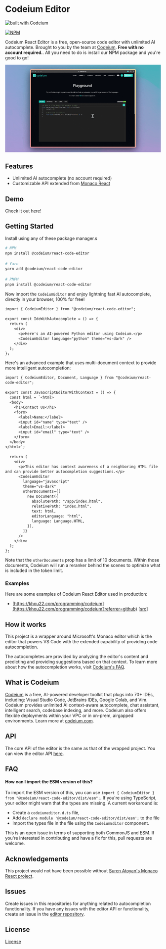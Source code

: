 # Codeium Editor

[![built with Codeium](https://codeium.com/badges/main)](https://codeium.com?referrer=github)

[![NPM](https://nodei.co/npm/@codeium/react-code-editor.png?downloads=true)](https://www.npmjs.com/package/@codeium/react-code-editor)

Codeium React Editor is a free, open-source code editor with unlimited AI autocomplete. Brought to you by the team at [Codeium](https://www.codeium.com/). **Free with no account required.**. All you need to do is install our NPM package and you're good to go!

![codeium demo](docs/codeium_playground.gif)

## Features

- Unlimited AI autocomplete (no account required)
- Customizable API extended from [Monaco React](https://github.com/suren-atoyan/monaco-react?tab=readme-ov-file#editor)

## Demo

Check it out [here](https://codeium.com/playground)!

## Getting Started

Install using any of these package manager.s

```sh
# NPM
npm install @codeium/react-code-editor

# Yarn
yarn add @codeium/react-code-editor

# PNPM
pnpm install @codeium/react-code-editor
```

Now import the `CodeiumEditor` and enjoy lightning fast AI autocomplete, directly in your browser, 100% for free!

```tsx
import { CodeiumEditor } from "@codeium/react-code-editor";

export const IdeWithAutocomplete = () => {
  return (
    <div>
      <p>Here's an AI-powered Python editor using Codeium.</p>
      <CodeiumEditor language="python" theme="vs-dark" />
    </div>
  );
};
```

Here's an advanced example that uses multi-document context to provide more intelligent autocompletion:

```tsx
import { CodeiumEditor, Document, Language } from "@codeium/react-code-editor";

export const JavaScriptEditorWithContext = () => {
  const html = `<html>
  <body>
    <h1>Contact Us</h1>
    <form>
      <label>Name:</label>
      <input id="name" type="text" />
      <label>Email:</label>
      <input id="email" type="text" />
    </form>
  </body>
</html>`;

  return (
    <div>
      <p>This editor has context awareness of a neighboring HTML file and can provide better autocompletion suggestions.</p>
      <CodeiumEditor
        language="javascript"
        theme="vs-dark"
        otherDocuments={[
          new Document({
            absolutePath: "/app/index.html",
            relativePath: "index.html",
            text: html,
            editorLanguage: "html",
            language: Language.HTML,
          }),
        ]}
      />
    </div>
  );
};
```

Note that the `otherDocuments` prop has a limit of 10 documents. Within those documents, Codeium will run a reranker behind the scenes to optimize what is included in the token limit.

### Examples

Here are some examples of Codeium React Editor used in production:

- [https://khou22.com/programming/codeium](https://khou22.com/programming/codeium?referrer=github) [[src](https://github.com/khou22/khou22.github.io/blob/b2352449d101f7f9cf8a9382f031091d7dd4cfdd/src/app/programming/codeium/page.tsx#L20)]

## How it works

This project is a wrapper around Microsoft's Monaco editor which is the editor that powers VS Code with the extended capability of providing code autocompletion.

The autocompletes are provided by analyzing the editor's content and predicting and providing suggestions based on that context. To learn more about how the autocompletion works, visit [Codeium's FAQ](https://codeium.com/faq).

## What is Codeium

[Codeium](https://www.codeium.com?referrer=github) is a free, AI-powered developer toolkit that plugs into 70+ IDEs, including: Visual Studio Code, JetBrains IDEs, Google Colab, and Vim. Codeium provides unlimited AI context-aware autocomplete, chat assistant, intelligent search, codebase indexing, and more. Codeium also offers flexible deployments within your VPC or in on-prem, airgapped environments. Learn more at [codeium.com](https://www.codeium.com?referrer=github).

## API

The core API of the editor is the same as that of the wrapped project. You can view the editor API [here](https://github.com/suren-atoyan/monaco-react?tab=readme-ov-file#editor).

## FAQ

#### How can I import the ESM version of this?

To import the ESM version of this, you can use `import { CodeiumEditor } from "@codeium/react-code-editor/dist/esm";`. If you're using TypeScript, your editor might warn that the types are missing. A current workaround is:

- Create a `codeiumeditor.d.ts` file,
- Add `declare module '@codeium/react-code-editor/dist/esm';` to the file
- Import the types file in the file using the `CodeiumEditor` component.

This is an open issue in terms of supporting both CommonJS and ESM. If you're interested in contributing and have a fix for this, pull requests are welcome.

## Acknowledgements

This project would not have been possible without [Suren Atoyan's Monaco React project](https://github.com/suren-atoyan/monaco-react).

## Issues

Create issues in this repositories for anything related to autocompletion functionality. If you have any issues with the editor API or functionality, create an issue in the [editor repository](https://github.com/suren-atoyan/monaco-react).

## License

[License](https://github.com/Exafunction/codeium-react-editor/blob/main/LICENSE)
